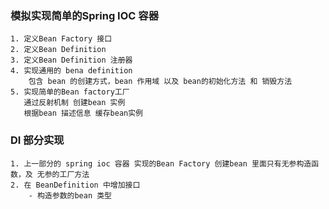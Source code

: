 ### 模拟实现简单的Spring IOC 容器
    1. 定义Bean Factory 接口
    2. 定义Bean Definition
    3. 定义Bean Definition 注册器
    4. 实现通用的 bena definition 
        包含 bean 的创建方式，bean 作用域 以及 bean的初始化方法 和 销毁方法
    5. 实现简单的Bean factory工厂
       通过反射机制 创建bean 实例
       根据bean 描述信息 缓存bean实例    
    
### DI 部分实现
    1. 上一部分的 spring ioc 容器 实现的Bean Factory 创建bean 里面只有无参构造函数，及 无参的工厂方法
    2. 在 BeanDefinition 中增加接口
        - 构造参数的bean 类型